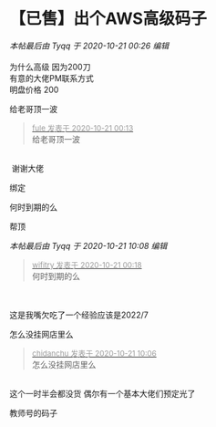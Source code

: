 # 【已售】出个AWS高级码子


<i class="pstatus"> 本帖最后由 Tyqq 于 2020-10-21 00:26 编辑 </i><br />
<br />
<img src="static/image/smiley/default/lol.gif" smilieid="12" border="0" alt="" /> <br />
为什么高级 因为200刀<br />
有意的大佬PM联系方式<br />
明盘价格 200

给老哥顶一波

<div class="quote"><blockquote><font size="2"><a href="https://www.hostloc.com/forum.php?mod=redirect&amp;goto=findpost&amp;pid=9329466&amp;ptid=756600" target="_blank"><font color="#999999">fule 发表于 2020-10-21 00:13</font></a></font><br />
给老哥顶一波</blockquote></div><br />
<img src="static/image/smiley/yct/017.gif" smilieid="40" border="0" alt="" /> 谢谢大佬

绑定

何时到期的么

帮顶

<i class="pstatus"> 本帖最后由 Tyqq 于 2020-10-21 10:08 编辑 </i><br />
<div class="quote"><blockquote><font size="2"><a href="https://www.hostloc.com/forum.php?mod=redirect&amp;goto=findpost&amp;pid=9329479&amp;ptid=756600" target="_blank"><font color="#999999">wifitry 发表于 2020-10-21 00:18</font></a></font><br />
何时到期的么</blockquote></div><br />
<br />
这是我嘴欠吃了一个经验应该是2022/7<br />
<img id="aimg_jgDbV" onclick="zoom(this, this.src, 0, 0, 0)" class="zoom" src="https://s1.ax1x.com/2020/10/21/B9eyND.png" onmouseover="img_onmouseoverfunc(this)" onload="thumbImg(this)" border="0" alt="" />

怎么没挂网店里么

<div class="quote"><blockquote><font size="2"><a href="https://www.hostloc.com/forum.php?mod=redirect&amp;goto=findpost&amp;pid=9330293&amp;ptid=756600" target="_blank"><font color="#999999">chidanchu 发表于 2020-10-21 10:06</font></a></font><br />
怎么没挂网店里么</blockquote></div><br />
这个一时半会都没货 偶尔有一个基本大佬们预定光了

教师号的码子
